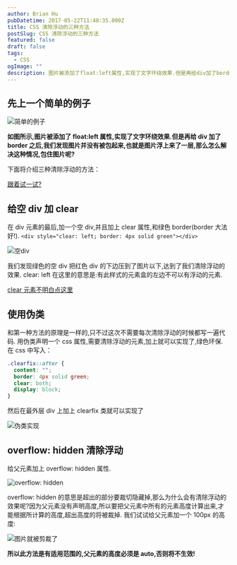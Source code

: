 ```yaml
---
author: Brian Hu
pubDatetime: 2017-05-22T11:48:35.000Z
title: CSS 清除浮动的三种方法
postSlug: CSS 清除浮动的三种方法
featured: false
draft: false
tags:
  - CSS
ogImage: ""
description: 图片被添加了float:left属性,实现了文字环绕效果.但是再给div加了border之后,我们发现图片并没有被包起来,也就是图片浮上来了一层,那么怎么解决这种情况,包住图片呢?
---
```


## 先上一个简单的例子

![简单的例子](https://res.cloudinary.com/dewu7okpv/image/upload/v1675673885/blog/4337988-6a161d22dcba3ef4.png_n0q4bp.png)

**如图所示,图片被添加了 float:left 属性,实现了文字环绕效果.但是再给 div 加了 border 之后,我们发现图片并没有被包起来,也就是图片浮上来了一层,那么怎么解决这种情况,包住图片呢?**

下面将介绍三种清除浮动的方法：

[跟着试一试?](http://js.jirengu.com/rino/4/edit?html,output)

## 给空 div 加 clear

在 div 元素的最后,加一个空 div,并且加上 clear 属性,和绿色 border(border 大法好!).
`<div style="clear: left; border: 4px solid green"></div>`

![空div](https://res.cloudinary.com/dewu7okpv/image/upload/v1675673902/blog/4337988-f792d7ba9501d188.png_guxqe6.png)

我们发现绿色的空 div 把红色 div 的下边压到了图片以下,达到了我们清除浮动的效果.
clear: left 在这里的意思是:有此样式的元素盒的左边不可以有浮动的元素.

[clear 元素不明白点这里](https://developer.mozilla.org/zh-CN/docs/Web/CSS/clear)

## 使用伪类

和第一种方法的原理是一样的,只不过这次不需要每次清除浮动的时候都写一遍代码.
用伪类声明一个 css 属性,需要清除浮动的元素,加上就可以实现了,绿色环保.
在 css 中写入：

```css
.clearfix::after {
  content: "";
  border: 4px solid green;
  clear: both;
  display: block;
}
```

然后在最外层 div 上加上 clearfix 类就可以实现了

![伪类实现](https://res.cloudinary.com/dewu7okpv/image/upload/v1675673922/blog/4337988-5cf4dd72227ec268.png_coajyu.png)

## overflow: hidden 清除浮动

给父元素加上 overflow: hidden 属性.

![overflow: hidden](https://res.cloudinary.com/dewu7okpv/image/upload/v1675673938/blog/4337988-94db81bb9b3333ae.png_eas7nd.png)

overflow: hidden 的意思是超出的部分要裁切隐藏掉,那么为什么会有清除浮动的效果呢?因为父元素没有声明高度,所以要把父元素中所有的元素高度计算出来,才能根据所计算的高度,超出高度的将被裁掉.
我们试试给父元素加一个 100px 的高度:

![图片就被剪裁了](https://res.cloudinary.com/dewu7okpv/image/upload/v1675673954/blog/4337988-978a6893d3ea0615.png_qmunhr.png)

**所以此方法是有适用范围的,父元素的高度必须是 auto,否则将不生效!**
